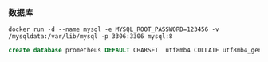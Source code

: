 ### 数据库

```shell
docker run -d --name mysql -e MYSQL_ROOT_PASSWORD=123456 -v /mysqldata:/var/lib/mysql -p 3306:3306 mysql:8
```

```sql
create database prometheus DEFAULT CHARSET  utf8mb4 COLLATE utf8mb4_general_ci;
```
